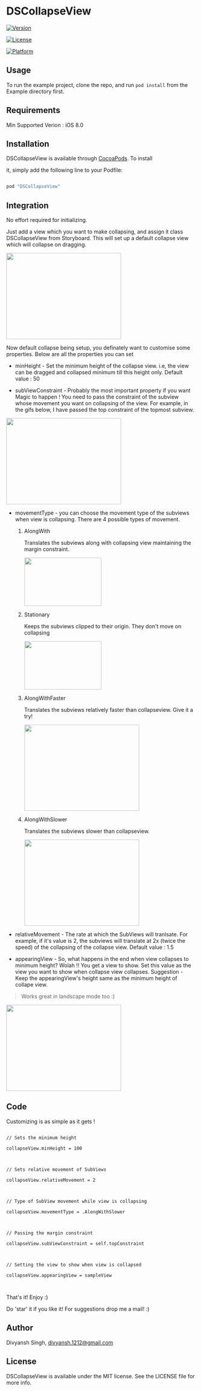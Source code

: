 
# DSCollapseView

[![Version](https://img.shields.io/cocoapods/v/DSCollapseView.svg?style=flat)](http://cocoapods.org/pods/DSCollapseView)

[![License](https://img.shields.io/cocoapods/l/DSCollapseView.svg?style=flat)](http://cocoapods.org/pods/DSCollapseView)

[![Platform](https://img.shields.io/cocoapods/p/DSCollapseView.svg?style=flat)](http://cocoapods.org/pods/DSCollapseView)



## Usage



To run the example project, clone the repo, and run `pod install` from the Example directory first.



## Requirements



Min Supported Verion : iOS 8.0



## Installation



DSCollapseView is available through [CocoaPods](http://cocoapods.org). To install

it, simply add the following line to your Podfile:



```ruby

pod "DSCollapseView"

```

## Integration



No effort required for initializing. 

Just add a view which you want to make collapsing, and assign it class DSCollapseView from Storyboard. This will set up a default collapse view which will collapse on dragging.



<img  src="https://github.com/vipu1212/DSCollapseView/blob/master/simpleView.png"  style="width:304px;height:228px;">




Now default collapse being setup, you definately want to customise some properties. Below are all the properties you can set



* minHeight - Set the minimum height of the collapse view. i.e, the view can be dragged and collapsed minimum till this height only. Default value : 50



* subViewConstraint - Probably the most important property if you want Magic to happen ! You need to pass the constraint of the subview whose movement you want on collapsing of the view. For example, in the gifs below, I have passed the top constraint of the topmost subview.



<img  src="https://github.com/vipu1212/DSCollapseView/blob/master/constraint.png"  style="width:304px;height:228px;">



* movementType - you can choose the movement type of the subviews when view is collapsing. There are 4 possible types of movement.



    1. AlongWith

		Translates the subviews along with collapsing view maintaining the margin constraint.

		<img  src="https://media.giphy.com/media/KnG4wDJFQRVAI/giphy.gif"  style="width:204px;height:128px;">



	2. Stationary

		Keeps the subviews clipped to their origin. They don't move on collapsing

		<img  src="https://media.giphy.com/media/L5BNZiIyPu0Jq/giphy.gif"  style="width:204px;height:128px;">



	3. AlongWithFaster

		Translates the subviews relatively faster than collapseview. Give it a try!

		<img  src="https://media.giphy.com/media/Z9H00RMBqaKS4/giphy.gif"  style="width:304px;height:228px;">



	4. AlongWithSlower

		Translates the subviews slower than collapseview.

		<img  src="https://media.giphy.com/media/OEVq0b8lsTKXm/giphy.gif"  style="width:304px;height:228px;">



* relativeMovement - The rate at which the SubViews will tranlsate. For example, if it's value is 2, the subviews will translate at 2x (twice the speed) of the collapsing of the collapse view. Default value : 1.5



* appearingView - So, what happens in the end when view collapses to minimum height? Wolah !! You get a view to show. Set this value as the view you want to show when collapse view collapses. Suggestion - Keep the appearingView's height same as the minimum height of collape view.



>Works great in landscape mode too :)

<img  src="https://media.giphy.com/media/tkXY6SXc8iwCs/giphy.gif"  style="width:304px;height:228px;">


## Code



Customizing is as simple as it gets !

```

// Sets the minimum height

collapseView.minHeight = 100



// Sets relative movement of SubViews

collapseView.relativeMovement = 2



// Type of SubView movement while view is collapsing

collapseView.movementType = .AlongWithSlower



// Passing the margin constraint

collapseView.subViewConstraint = self.topConstraint



// Setting the view to show when view is collapsed

collapseView.appearingView = sampleView



```

That's it! Enjoy :)



Do 'star' it if you like it! For suggestions drop me a mail! :)



## Author



Divyansh Singh, divyansh.1212@gmail.com



## License



DSCollapseView is available under the MIT license. See the LICENSE file for more info.
